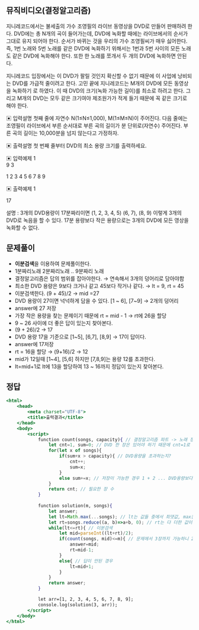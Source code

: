 ## 뮤직비디오(결정알고리즘)

지니레코드에서는 불세출의 가수 조영필의 라이브 동영상을 DVD로 만들어 판매하려 한다.
DVD에는 총 N개의 곡이 들어가는데, DVD에 녹화할 때에는 라이브에서의 순서가 그대로 유지
되어야 한다. 순서가 바뀌는 것을 우리의 가수 조영필씨가 매우 싫어한다. 즉, 1번 노래와 5번
노래를 같은 DVD에 녹화하기 위해서는 1번과 5번 사이의 모든 노래도 같은 DVD에 녹화해야
한다. 또한 한 노래를 쪼개서 두 개의 DVD에 녹화하면 안된다.

지니레코드 입장에서는 이 DVD가 팔릴 것인지 확신할 수 없기 때문에 이 사업에 낭비되는
DVD를 가급적 줄이려고 한다. 고민 끝에 지니레코드는 M개의 DVD에 모든 동영상을 녹화하기
로 하였다. 이 때 DVD의 크기(녹화 가능한 길이)를 최소로 하려고 한다. 그리고 M개의 DVD는
모두 같은 크기여야 제조원가가 적게 들기 때문에 꼭 같은 크기로 해야 한다.

▣ 입력설명
첫째 줄에 자연수 N(1≤N≤1,000), M(1≤M≤N)이 주어진다. 다음 줄에는 조영필이 라이브에서
부른 순서대로 부른 곡의 길이가 분 단위로(자연수) 주어진다. 부른 곡의 길이는 10,000분을
넘지 않는다고 가정하자.

▣ 출력설명
첫 번째 줄부터 DVD의 최소 용량 크기를 출력하세요.

▣ 입력예제 1
<br>
9 3
<br>

1 2 3 4 5 6 7 8 9

▣ 출력예제 1
<br>

17

설명 : 3개의 DVD용량이 17분짜리이면 (1, 2, 3, 4, 5) (6, 7), (8, 9) 이렇게 3개의 DVD로 녹음을 할
수 있다. 17분 용량보다 작은 용량으로는 3개의 DVD에 모든 영상을 녹화할 수 없다.

## 문제풀이

- **이분검색**을 이용하여 문제풀이한다.
- 1분짜리노래 2분짜리노래 .. 9분짜리 노래
- 결정알고리즘은 답의 범위를 잡아야한다. → 연속해서 3개의 덩어리로 담아야함
- 최소한 DVD 용량은 9보다 크거나 같고 45보다 작거나 같다. → lt = 9, rt = 45
- 이분검색한다. (9 + 45)/2 → mid =27
- DVD 용량이 27이면 넉넉하게 담을 수 있다. [1 ~ 6], [7~9] → 2개의 덩어리
- answer에 27 저장
- 가장 작은 용량을 찾는 문제이기 때문에 rt = mid - 1 → rt에 26을 할당
- 9 ~ 26 사이에 더 좋은 답이 있는지 찾아본다.
- (9 + 26)/2 → 17
- DVD 용량 17을 기준으로 [1~5], [6,7], [8,9] → 17이 답이다.
- answer에 17저장
- rt = 16을 할당 → (9+16)/2 → 12
- mid가 12일때 [1~4], [5,6] 하지만 [7,8,9]는 용량 12를 초과한다.
- lt=mid+1로 lt에 13을 할당하여 13 ~ 16까지 정답이 있는지 찾아본다.

## 정답

```jsx
<html>
    <head>
        <meta charset="UTF-8">
        <title>출력결과</title>
    </head>
    <body>
        <script>
            function count(songs, capacity){ // 결정알고리즘 파트 -> 노래 장수와 용량을 매개변수로 받는다.
                let cnt=1, sum=0; // DVD 한 장은 있어야 하기 때문에 cnt=1로 초기화
                for(let x of songs){
                    if(sum+x > capacity){ // DVD용량을 초과하는지?
                        cnt++;
                        sum=x;
                    }
                    else sum+=x; // 저장이 가능한 경우 1 + 2 ... DVD용량보다 작은 값까지 누적해서 더하기
                }
                return cnt; // 필요한 장 수
            }
            
            function solution(m, songs){
                let answer;
                let lt=Math.max(...songs); // lt는 값들 중에서 최댓값, max는 인자중에서 최댓값을 찾는다.
                let rt=songs.reduce((a, b)=>a+b, 0); // rt는 다 더한 값이기 때문에 reduce를 사용한다.
                while(lt<=rt){ // 이분검색
                    let mid=parseInt((lt+rt)/2);
                    if(count(songs, mid)<=m){ // 문제에서 3장까지 가능하니 2장도 답이 될 수 있기 때문에  
                        answer=mid;
                        rt=mid-1;
                    }
                    else{ // 답이 안된 경우 
                        lt=mid+1;
                    }
                } 
                return answer;
            }

            let arr=[1, 2, 3, 4, 5, 6, 7, 8, 9];
            console.log(solution(3, arr));
        </script>
    </body>
</html>
```
